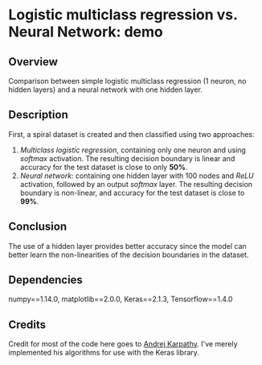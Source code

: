 # Logistic multiclass regression vs. Neural Network: demo

## Overview
Comparison between simple logistic multiclass regression (1 neuron, no hidden layers) and a neural network with one hidden layer.

## Description
First, a spiral dataset is created and then classified using two approaches:

1. *Multiclass logistic regression*, containing only one neuron and using *softmax* activation. The resulting decision boundary is linear and accuracy for the test dataset is close to only **50%**.
2. *Neural network*: containing one hidden layer with 100 nodes and *ReLU* activation, followed by an output *softmax* layer. The resulting decision boundary is non-linear, and accuracy for the test dataset is close to **99%**.

## Conclusion
The use of a hidden layer provides better accuracy since the model can better learn the non-linearities of the decision boundaries in the dataset.

## Dependencies
numpy==1.14.0, matplotlib==2.0.0, Keras==2.1.3, Tensorflow==1.4.0

## Credits
Credit for most of the code here goes to [Andrej Karpathy](http://cs231n.github.io/neural-networks-case-study/). I've merely implemented his algorithms for use with the Keras library.